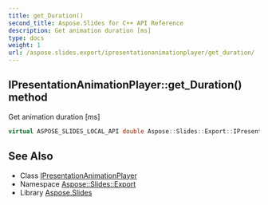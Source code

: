 ```yaml
---
title: get_Duration()
second_title: Aspose.Slides for C++ API Reference
description: Get animation duration [ms]
type: docs
weight: 1
url: /aspose.slides.export/ipresentationanimationplayer/get_duration/
---
```

## IPresentationAnimationPlayer::get_Duration() method


Get animation duration [ms]

```cpp
virtual ASPOSE_SLIDES_LOCAL_API double Aspose::Slides::Export::IPresentationAnimationPlayer::get_Duration()=0
```

## See Also

* Class [IPresentationAnimationPlayer](../)
* Namespace [Aspose::Slides::Export](../../)
* Library [Aspose.Slides](../../../)